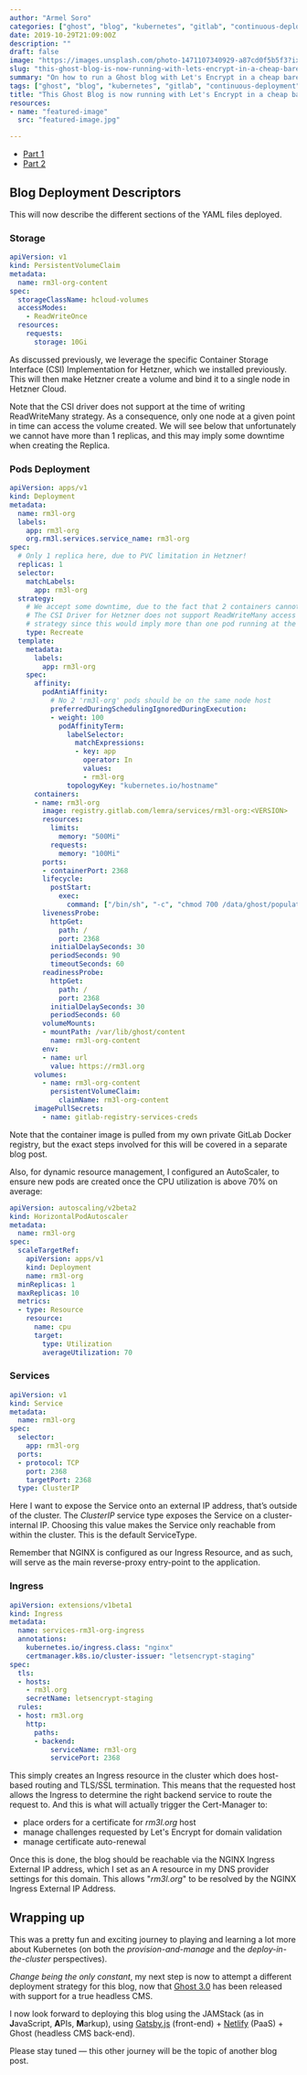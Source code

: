 ```yaml
---
author: "Armel Soro"
categories: ["ghost", "blog", "kubernetes", "gitlab", "continuous-deployment", "hetzner"]
date: 2019-10-29T21:09:00Z
description: ""
draft: false
image: "https://images.unsplash.com/photo-1471107340929-a87cd0f5b5f3?ixlib=rb-1.2.1&q=80&fm=jpg&crop=entropy&cs=tinysrgb&w=2000&fit=max&ixid=eyJhcHBfaWQiOjExNzczfQ"
slug: "this-ghost-blog-is-now-running-with-lets-encrypt-in-a-cheap-bare-metal-kubernetes-cluster-on-hetzner-cloud-part-3-3"
summary: "On how to run a Ghost blog with Let's Encrypt in a cheap bare-metal Kubernetes Cluster in Hetzner Cloud"
tags: ["ghost", "blog", "kubernetes", "gitlab", "continuous-deployment", "hetzner"]
title: "This Ghost Blog is now running with Let's Encrypt in a cheap bare-metal Kubernetes Cluster (on Hetzner Cloud) — Part 3/3"
resources:
- name: "featured-image"
  src: "featured-image.jpg"

---
```



* [Part 1](https://rm3l.org/this-ghost-blog-is-now-running-with-lets-encrypt-in-a-cheap-bare-metal-kubernetes-cluster-on-hetzner-cloud-part-2-3/)
* [Part 2](https://rm3l.org/this-ghost-blog-is-now-running-with-lets-encrypt-in-a-cheap-bare-metal-kubernetes-cluster-on-hetzner-cloud-part-2-3/)

## Blog Deployment Descriptors

This will now describe the different sections of the YAML files deployed.

### Storage

```yaml
apiVersion: v1
kind: PersistentVolumeClaim
metadata:
  name: rm3l-org-content
spec:
  storageClassName: hcloud-volumes
  accessModes:
    - ReadWriteOnce
  resources:
    requests:
      storage: 10Gi
```

As discussed previously, we leverage the specific Container Storage Interface (CSI) Implementation for Hetzner, which we installed previously. This will then make Hetzner create a volume and bind it to a single node in Hetzner Cloud.

Note that the CSI driver does not support at the time of writing ReadWriteMany strategy. As a consequence, only one node at a given point in time can access the volume created. We will see below that unfortunately we cannot have more than 1 replicas, and this may imply some downtime when creating the Replica.

### Pods Deployment

```yaml
apiVersion: apps/v1
kind: Deployment
metadata:
  name: rm3l-org
  labels:
    app: rm3l-org
    org.rm3l.services.service_name: rm3l-org
spec:
  # Only 1 replica here, due to PVC limitation in Hetzner!
  replicas: 1
  selector:
    matchLabels:
      app: rm3l-org
  strategy:
    # We accept some downtime, due to the fact that 2 containers cannot share the same PVC in Hetzner Cloud.
    # The CSI Driver for Hetzner does not support ReadWriteMany access mode => we cannot use RollingUpdate
    # strategy since this would imply more than one pod running at the same time
    type: Recreate
  template:
    metadata:
      labels:
        app: rm3l-org
    spec:
      affinity:
        podAntiAffinity:
          # No 2 'rm3l-org' pods should be on the same node host
          preferredDuringSchedulingIgnoredDuringExecution:
          - weight: 100
            podAffinityTerm:
              labelSelector:
                matchExpressions:
                - key: app
                  operator: In
                  values:
                  - rm3l-org
              topologyKey: "kubernetes.io/hostname"
      containers:
      - name: rm3l-org
        image: registry.gitlab.com/lemra/services/rm3l-org:<VERSION>
        resources:
          limits:
            memory: "500Mi"
          requests:
            memory: "100Mi"
        ports:
        - containerPort: 2368
        lifecycle:
          postStart:
            exec:
              command: ["/bin/sh", "-c", "chmod 700 /data/ghost/populate_ghost_content.sh && /data/ghost/populate_ghost_content.sh"]
        livenessProbe:
          httpGet:
            path: /
            port: 2368
          initialDelaySeconds: 30
          periodSeconds: 90
          timeoutSeconds: 60
        readinessProbe:
          httpGet:
            path: /
            port: 2368
          initialDelaySeconds: 30
          periodSeconds: 60
        volumeMounts:
        - mountPath: /var/lib/ghost/content
          name: rm3l-org-content
        env:
        - name: url
          value: https://rm3l.org
      volumes:
        - name: rm3l-org-content
          persistentVolumeClaim:
            claimName: rm3l-org-content
      imagePullSecrets:
        - name: gitlab-registry-services-creds
```

Note that the container image is pulled from my own private GitLab Docker registry, but the exact steps involved for this will be covered in a separate blog post.

Also, for dynamic resource management, I configured an AutoScaler, to ensure new pods are created once the CPU utilization is above 70% on average:

```yaml
apiVersion: autoscaling/v2beta2
kind: HorizontalPodAutoscaler
metadata:
  name: rm3l-org
spec:
  scaleTargetRef:
    apiVersion: apps/v1
    kind: Deployment
    name: rm3l-org
  minReplicas: 1
  maxReplicas: 10
  metrics:
  - type: Resource
    resource:
      name: cpu
      target:
        type: Utilization
        averageUtilization: 70
```

### Services

```yaml
apiVersion: v1
kind: Service
metadata:
  name: rm3l-org
spec:
  selector:
    app: rm3l-org
  ports:
  - protocol: TCP
    port: 2368
    targetPort: 2368
  type: ClusterIP
```

Here I want to expose the Service onto an external IP address, that’s outside of the cluster. The _ClusterIP_ service type exposes the Service on a cluster-internal IP. Choosing this value makes the Service only reachable from within the cluster. This is the default ServiceType.

Remember that NGINX is configured as our Ingress Resource, and as such, will serve as the main reverse-proxy entry-point to the application.

### Ingress

```yaml
apiVersion: extensions/v1beta1
kind: Ingress
metadata:
  name: services-rm3l-org-ingress
  annotations:
    kubernetes.io/ingress.class: "nginx"
    certmanager.k8s.io/cluster-issuer: "letsencrypt-staging"
spec:
  tls:
  - hosts:
    - rm3l.org
    secretName: letsencrypt-staging
  rules:
  - host: rm3l.org
    http:
      paths:
      - backend:
          serviceName: rm3l-org
          servicePort: 2368
```

This simply creates an Ingress resource in the cluster which does host-based routing and TLS/SSL termination. This means that the requested host allows the Ingress to determine the right backend service to route the request to. And this is what will actually trigger the Cert-Manager to:

* place orders for a certificate for _rm3l.org_ host
* manage challenges requested by Let's Encrypt for domain validation
* manage certificate auto-renewal

Once this is done, the blog should be reachable via the NGINX Ingress External IP address, which I set as an A resource in my DNS provider settings for this domain. This allows "_rm3l.org_" to be resolved by the NGINX Ingress External IP Address.

## Wrapping up

This was a pretty fun and exciting journey to playing and learning a lot more about Kubernetes (on both the _provision-and-manage_ and the _deploy-in-the-cluster_ perspectives).

_Change being the only constant_, my next step is now to attempt a different deployment strategy for this blog, now that [Ghost 3.0](https://ghost.org/blog/3-0/) has been released with support for a true headless CMS.

I now look forward to deploying this blog using the JAMStack (as in ****J****avaScript, ****A****PIs, ****M****arkup), using [Gatsby.js](https://www.gatsbyjs.org/) (front-end) + [Netlify](https://www.netlify.com/) (PaaS) + Ghost (headless CMS back-end).

Please stay tuned — this other journey will be the topic of another blog post.

